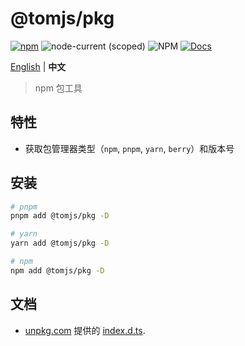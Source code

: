 # @tomjs/pkg

[![npm](https://img.shields.io/npm/v/@tomjs/pkg)](https://www.npmjs.com/package/@tomjs/pkg) ![node-current (scoped)](https://img.shields.io/node/v/@tomjs/pkg) ![NPM](https://img.shields.io/npm/l/@tomjs/pkg) [![Docs](https://raw.githubusercontent.com/tomjs/assets/main/npm/api.svg)](https://www.unpkg.com/browse/@tomjs/pkg/dist/index.d.ts)

[English](./README.md) | **中文**

> npm 包工具

## 特性

- 获取包管理器类型（`npm`, `pnpm`, `yarn`, `berry`）和版本号

## 安装

```bash
# pnpm
pnpm add @tomjs/pkg -D

# yarn
yarn add @tomjs/pkg -D

# npm
npm add @tomjs/pkg -D
```

## 文档

- [unpkg.com](https://www.unpkg.com/) 提供的 [index.d.ts](https://www.unpkg.com/browse/@tomjs/pkg/dist/index.d.ts).
